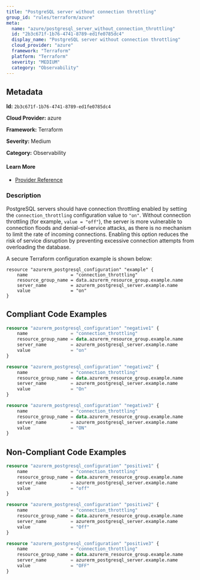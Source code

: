 ```yaml
---
title: "PostgreSQL server without connection throttling"
group_id: "rules/terraform/azure"
meta:
  name: "azure/postgresql_server_without_connection_throttling"
  id: "2b3c671f-1b76-4741-8789-ed1fe0785dc4"
  display_name: "PostgreSQL server without connection throttling"
  cloud_provider: "azure"
  framework: "Terraform"
  platform: "Terraform"
  severity: "MEDIUM"
  category: "Observability"
---
```

## Metadata

**Id:** `2b3c671f-1b76-4741-8789-ed1fe0785dc4`

**Cloud Provider:** azure

**Framework:** Terraform

**Severity:** Medium

**Category:** Observability

#### Learn More

 - [Provider Reference](https://registry.terraform.io/providers/hashicorp/azurerm/latest/docs/resources/postgresql_configuration)

### Description

 PostgreSQL servers should have connection throttling enabled by setting the `connection_throttling` configuration value to `"on"`. Without connection throttling (for example, `value = "off"`), the server is more vulnerable to connection floods and denial-of-service attacks, as there is no mechanism to limit the rate of incoming connections. Enabling this option reduces the risk of service disruption by preventing excessive connection attempts from overloading the database.

A secure Terraform configuration example is shown below:
  
```
resource "azurerm_postgresql_configuration" "example" {
    name                = "connection_throttling"
    resource_group_name = data.azurerm_resource_group.example.name
    server_name         = azurerm_postgresql_server.example.name
    value               = "on"
}
```


## Compliant Code Examples
```terraform
resource "azurerm_postgresql_configuration" "negative1" {
    name                = "connection_throttling"
    resource_group_name = data.azurerm_resource_group.example.name
    server_name         = azurerm_postgresql_server.example.name
    value               = "on"
}

resource "azurerm_postgresql_configuration" "negative2" {
    name                = "connection_throttling"
    resource_group_name = data.azurerm_resource_group.example.name
    server_name         = azurerm_postgresql_server.example.name
    value               = "On"
}

resource "azurerm_postgresql_configuration" "negative3" {
    name                = "connection_throttling"
    resource_group_name = data.azurerm_resource_group.example.name
    server_name         = azurerm_postgresql_server.example.name
    value               = "ON"
}
```
## Non-Compliant Code Examples
```terraform
resource "azurerm_postgresql_configuration" "positive1" {
    name                = "connection_throttling"
    resource_group_name = data.azurerm_resource_group.example.name
    server_name         = azurerm_postgresql_server.example.name
    value               = "off"
}

resource "azurerm_postgresql_configuration" "positive2" {
    name                = "connection_throttling"
    resource_group_name = data.azurerm_resource_group.example.name
    server_name         = azurerm_postgresql_server.example.name
    value               = "Off"
}

resource "azurerm_postgresql_configuration" "positive3" {
    name                = "connection_throttling"
    resource_group_name = data.azurerm_resource_group.example.name
    server_name         = azurerm_postgresql_server.example.name
    value               = "OFF"
}
```